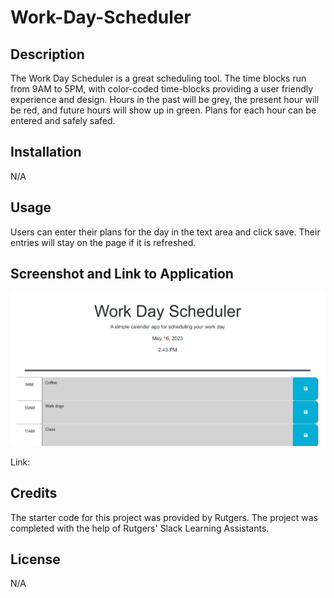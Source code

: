 # Work-Day-Scheduler

## Description

The Work Day Scheduler is a great scheduling tool. The time blocks run from 9AM to 5PM, with color-coded time-blocks providing a user friendly experience and design. Hours in the past will be grey, the present hour will be red, and future hours will show up in green. Plans for each hour can be entered and safely safed.

## Installation

N/A

## Usage

Users can enter their plans for the day in the text area and click save. Their entries will stay on the page if it is refreshed.

## Screenshot and Link to Application

![](./Images/Screenshot%202023-05-16%20144410.png)

Link: 

## Credits

The starter code for this project was provided by Rutgers. The project was completed with the help of Rutgers' Slack Learning Assistants.

## License

N/A
